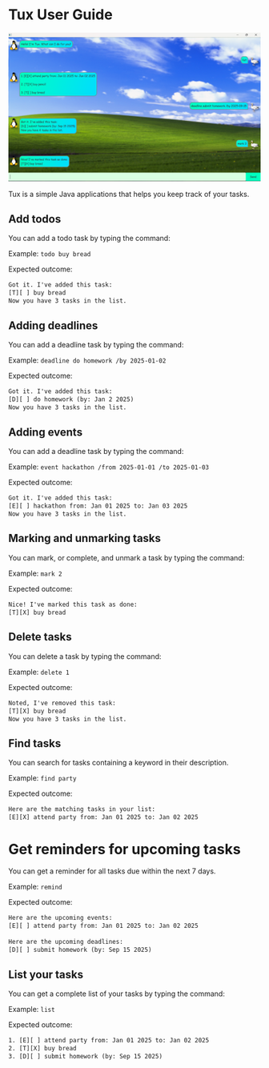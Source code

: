 # Tux User Guide


![Screenshot of Tux](\docs\Ui.png)

Tux is a simple Java applications that helps you keep track of your tasks.

## Add todos

You can add a todo task by typing the command:

Example: `todo buy bread`

Expected outcome:

```
Got it. I've added this task:
[T][ ] buy bread
Now you have 3 tasks in the list.
```


## Adding deadlines

You can add a deadline task by typing the command:

Example: `deadline do homework /by 2025-01-02`

Expected outcome:

```
Got it. I've added this task:
[D][ ] do homework (by: Jan 2 2025)
Now you have 3 tasks in the list.
```


## Adding events

You can add a deadline task by typing the command:

Example: `event hackathon /from 2025-01-01 /to 2025-01-03`

Expected outcome:

```
Got it. I've added this task:
[E][ ] hackathon from: Jan 01 2025 to: Jan 03 2025
Now you have 3 tasks in the list.
```

## Marking and unmarking tasks

You can mark, or complete, and unmark a task by typing the command:

Example: `mark 2`

Expected outcome:

```
Nice! I've marked this task as done:
[T][X] buy bread
```

## Delete tasks

You can delete a task by typing the command:

Example: `delete 1`


Expected outcome:
```
Noted, I've removed this task:
[T][X] buy bread
Now you have 3 tasks in the list.
```

## Find tasks

You can search for tasks containing a keyword in their description.

Example: `find party`

Expected outcome:
```
Here are the matching tasks in your list:
[E][X] attend party from: Jan 01 2025 to: Jan 02 2025
```

# Get reminders for upcoming tasks

You can get a reminder for all tasks due within the next 7 days.

Example: `remind`

Expected outcome:
```
Here are the upcoming events:
[E][ ] attend party from: Jan 01 2025 to: Jan 02 2025

Here are the upcoming deadlines:
[D][ ] submit homework (by: Sep 15 2025)

```

## List your tasks

You can get a complete list of your tasks by typing the command:

Example: `list`

Expected outcome:
```
1. [E][ ] attend party from: Jan 01 2025 to: Jan 02 2025
2. [T][X] buy bread
3. [D][ ] submit homework (by: Sep 15 2025)
```